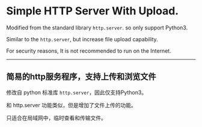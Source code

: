 # Simple HTTP Server With Upload.
Modified from the standard library `http.server`. so only support Python3.

Similar to the `http.server`, 
but increase file upload capability.

For security reasons, It is not recommended to run on the Internet.

---

## 简易的http服务程序，支持上传和浏览文件
修改自 python 标准库 `http.server`，因此仅支持Python3。

和 http.server 功能类似，但是增加了文件上传的功能。

只适合在局域网中，临时查看和传输文件。
